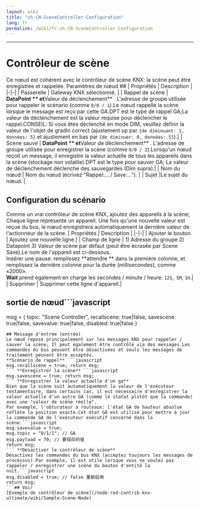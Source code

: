 ```yaml
---
layout: wiki
title: "zh-CN-SceneController-Configuration"
lang: fr
permalink: /wiki/fr-zh-CN-SceneController-Configuration
---
```

---
# Contrôleur de scène
Ce nœud est cohérent avec le contrôleur de scène KNX: la scène peut être enregistrée et rappelée.
Paramètres de nœud ##
| Propriétés | Description |
|-|-|
| Passerelle | Gateway KNX sélectionné. |
| Rappel de scène | **DataPoint ** et**Valeur de déclenchement** . L'adresse de groupe utilisée pour rappeler le scénario (comme `0/0 / 1`).Le nœud rappelle la scène lorsque le message est reçu par cette GA.DPT est le type de rappel GA;La valeur de déclenchement est la valeur requise pour déclencher le rappel.CONSEIL: Si vous êtes déclenché en mode DIM, veuillez définir la valeur de l'objet de gradin correct (ajustement up par `{de diminuant: 1, données: 5}` et ajustement en bas par `{de diminuer: 0, données: 5}`).|
| Scene sauve | **DataPoint ** et**Valeur de déclenchement** . L'adresse de groupe utilisée pour enregistrer la scène (comme `0/0 / 2`).Lorsqu'un nœud reçoit un message, il enregistre la valeur actuelle de tous les appareils dans la scène (stockage non volatile).DPT est le type pour sauver GA; La valeur de déclenchement déclenche des sauvegardes (Dim supra).|
| Nom du nœud | Nom du nœud (écrivez "Rappel:… / Save:…"). |
| Sujet |Le sujet du nœud. |
## Configuration du scénario
Comme un vrai contrôleur de scène KNX, ajoutez des appareils à la scène; Chaque ligne représente un appareil.
Une fois qu'une nouvelle valeur est reçue du bus, le nœud enregistrera automatiquement la dernière valeur de l'actionneur de la scène.
| Propriétés | Description |
|-|-|
| Ajouter le bouton | Ajoutez une nouvelle ligne.|
| Champ de ligne | 1) Adresse du groupe 2) Datapoint 3) Valeur de scène par défaut (peut être écrasée par Scene Save).Le nom de l'appareil est ci-dessous.<br/> Insérer une pause: remplissez **attendre ** dans la première colonne, et remplissez la dernière colonne pour la durée (millisecondes), comme «2000».<br/>**Wait** prend également en charge les secondes / minute / heure: `12S`,` 5M`, `1H`.|
| Supprimer | Supprimer cette ligne d'appareil.|
## sortie de nœud```javascript
msg = {
  topic: "Scene Controller",
  recallscene: true|false,
  savescene: true|false,
  savevalue: true|false,
  disabled: true|false
}
```---
## Message d'entrée (entrée)
Le nœud repose principalement sur les messages KNX pour rappeler / sauver la scène; Il peut également être contrôlé via des messages.Les commandes du bus peuvent être désactivées et seuls les messages de traitement peuvent être acceptés.
**Scénario de rappel** ```javascript
msg.recallscene = true; return msg;
``` **Enregistrer la scène** ```javascript
msg.savescene = true; return msg;
``` **Enregistrer la valeur actuelle d'un ga**
Bien que la scène suit automatiquement la valeur de l'exécuteur testamentaire, dans certains cas, il est nécessaire d'enregistrer la valeur actuelle d'un autre GA (comme le statut plutôt que la commande) avec une "valeur de scène réelle".
Par exemple, l'obturateur à rouleaux: l'état GA de hauteur absolue reflète la position exacte.Cet état GA est utilisé pour mettre à jour la commande GA de l'exécuteur exécutif concerné dans la scène.```javascript
msg.savevalue = true;
msg.topic = "0/1/1"; // GA
msg.payload = 70; // 要保存的值
return msg;
``` **Désactiver le contrôleur de scène**
Désactivez les commandes du bus KNX (acceptez toujours les messages de processus).Par exemple, il est utile lorsque vous ne voulez pas rappeler / enregistrer une scène du bouton d'entité la nuit.```javascript
msg.disabled = true; // false 重新启用
return msg;
```## Voir
[Exemple de contrôleur de scène](/node-red-contrib-knx-ultimate/wiki/Sample-Scene-Node)
